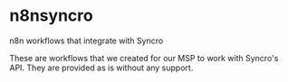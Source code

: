 # n8nsyncro
n8n workflows that integrate with Syncro

These are workflows that we created for our MSP to work with Syncro's API. They are provided as is without any support.